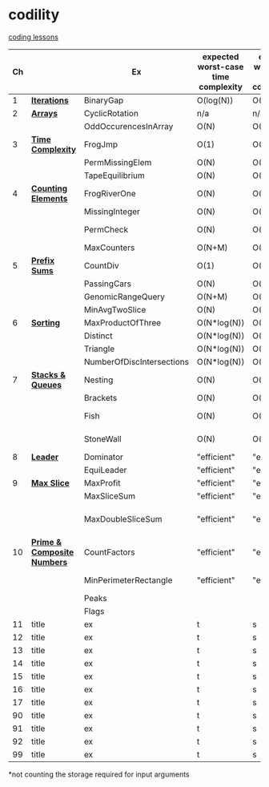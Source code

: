 # codility
[coding lessons](https://app.codility.com/programmers/)

| Ch ||Ex |expected worst-case time complexity|expected worst-case space complexity*|Solution 1|Solution 2|Solution 3|
|----|---|--|--|--|--|--|--|
|1|[**Iterations**](https://codility.com/media/train/Iterations.pdf)|BinaryGap|O(log(N))|O(1)|[Solution](https://app.codility.com/demo/results/training6J46KE-KW6/)|||
|2|[**Arrays**](https://codility.com/media/train/0-Arrays.pdf)|CyclicRotation|n/a|n/a|[Solution](https://app.codility.com/demo/results/trainingHUP8ZK-WAC/)|||
|||OddOccurencesInArray|O(N)|O(1)|[Solution](https://app.codility.com/demo/results/trainingJ8E55V-JGU/)|||
|3|[**Time Complexity**](https://codility.com/media/train/1-TimeComplexity.pdf)|FrogJmp|O(1)|O(1)|[Solution](https://app.codility.com/demo/results/trainingEZXMNT-JHB/)||||
|||PermMissingElem|O(N)|O(1)*|[Solution](https://app.codility.com/demo/results/trainingCGS6KH-R8P/)|||
|||TapeEquilibrium|O(N)|O(N)*|[Solution](https://app.codility.com/demo/results/trainingJNGDBF-RNQ/)|||
|4|[**Counting Elements**](https://codility.com/media/train/2-CountingElements.pdf)|FrogRiverOne|O(N)|O(X)|[Solution](https://app.codility.com/demo/results/trainingAGWENJ-8KH/)|||
|||MissingInteger|O(N)|O(N)|[Solution](https://app.codility.com/demo/results/trainingFWWPG9-6C4/)|||
|||PermCheck|O(N)|O(N)|[frequency array](https://app.codility.com/demo/results/trainingHA76BC-B58/)|[test by induction](https://app.codility.com/demo/results/trainingZJKR4C-KB5/)||
|||MaxCounters|O(N+M)|O(N)|[lazy](https://app.codility.com/demo/results/training34SJ6F-V5T/)|||
|5|[**Prefix Sums**](https://codility.com/media/train/3-PrefixSums.pdf)|CountDiv|O(1)|O(1)|[math trick](https://app.codility.com/demo/results/trainingZRQ27T-URT/)|||
|||PassingCars|O(N)|O(1)|[solution](https://app.codility.com/demo/results/trainingUKMM5F-2Y6/)|||
|||GenomicRangeQuery|O(N+M)|O(N)|[solution](https://app.codility.com/demo/results/trainingNYS266-KG8/)|||
|||MinAvgTwoSlice|O(N)|O(N)|[solution](https://app.codility.com/demo/results/trainingYUG3V9-UUC/)|||
|6|[**Sorting**](https://codility.com/media/train/4-Sorting.pdf)|MaxProductOfThree|O(N*log(N))|O(1)|[77%](https://app.codility.com/demo/results/trainingUUHWHC-FQE/)|[sorted()](https://app.codility.com/demo/results/trainingWDU3SP-SEM/)|
|||Distinct|O(N*log(N))|O(N)|[sorted()](https://app.codility.com/demo/results/training8P3PBA-69Z/)|
|||Triangle|O(N*log(N))|O(N)|[sorted()](https://app.codility.com/demo/results/trainingKCVEKU-B92/)|
|||NumberOfDiscIntersections|O(N*log(N))|O(N)|[solution](https://app.codility.com/demo/results/trainingXFGP8X-329/)|
|7|[**Stacks & Queues**](https://codility.com/media/train/5-Stacks.pdf)|Nesting|O(N)|O(1)|[solution](https://app.codility.com/demo/results/trainingJRV8AB-PHE/)|
|||Brackets|O(N)|O(N)|[solution](https://app.codility.com/demo/results/trainingBVST7R-DQ7/)|
|||Fish|O(N)|O(N)|[stack pop()](https://app.codility.com/demo/results/trainingK3S8FT-24W/)|
|||StoneWall|O(N)|O(N)|[stack pop()](https://app.codility.com/demo/results/training8GZH8T-525/)|
|8|[**Leader**](https://codility.com/media/train/6-Leader.pdf)|Dominator|"efficient"|"efficient"|[83%](https://app.codility.com/demo/results/trainingSNTNRP-NG9/?showingAll=1)|[91%](https://app.codility.com/demo/results/training2PVMRU-CY7/?showingAll=1)|[stack](https://app.codility.com/demo/results/trainingQFTWZJ-JMW/)|
|||EquiLeader|"efficient"|"efficient"|[55%](https://app.codility.com/demo/results/trainingUD99WK-MT4/)|[counts](https://app.codility.com/demo/results/trainingPDVWY2-BBJ/)|||
|9|[**Max Slice**](https://codility.com/media/train/7-MaxSlice.pdf)|MaxProfit|"efficient"|"efficient"|[88%](https://app.codility.com/demo/results/trainingF8926C-Z86/)|[100%](https://app.codility.com/demo/results/trainingA23JUN-2VT/)|
|||MaxSliceSum|"efficient"|"efficient"|[53%](https://app.codility.com/demo/results/trainingCPZXQ6-S7C/)|[100%](https://app.codility.com/demo/results/trainingQM3AP4-J43/)||
|||MaxDoubleSliceSum|"efficient"|"efficient"|[modified Kadane's Algorithm](https://app.codility.com/demo/results/training6KQ5YK-2R7/)|||
|10|[**Prime & Composite Numbers**](https://app.codility.com/programmers/lessons/10-prime_and_composite_numbers/)|CountFactors|"efficient"|"efficient"|[100% (O(sqrt(N))](https://app.codility.com/demo/results/trainingCZESAT-E4A/)||||
|||MinPerimeterRectangle|"efficient"|"efficient"|[100% (O(sqrt(N))](https://app.codility.com/demo/results/trainingX8P4ZS-V7Q/)|||
|||Peaks||||||
|||Flags||||||
|11|title|ex|t|s|s1|s2|s3|
|12|title|ex|t|s|s1|s2|s3|
|13|title|ex|t|s|s1|s2|s3|
|14|title|ex|t|s|s1|s2|s3|
|15|title|ex|t|s|s1|s2|s3|
|16|title|ex|t|s|s1|s2|s3|
|17|title|ex|t|s|s1|s2|s3|
|90|title|ex|t|s|s1|s2|s3|
|91|title|ex|t|s|s1|s2|s3|
|92|title|ex|t|s|s1|s2|s3|
|99|title|ex|t|s|s1|s2|s3|

*not counting the storage required for input arguments

